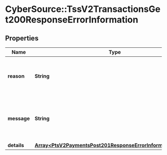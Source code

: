 # CyberSource::TssV2TransactionsGet200ResponseErrorInformation

## Properties
Name | Type | Description | Notes
------------ | ------------- | ------------- | -------------
**reason** | **String** | 1-word description of why a request succeeded or failed.  | [optional] 
**message** | **String** | The user-facing description for why a request succeeded or failed.  | [optional] 
**details** | [**Array&lt;PtsV2PaymentsPost201ResponseErrorInformationDetails&gt;**](PtsV2PaymentsPost201ResponseErrorInformationDetails.md) |  | [optional] 


